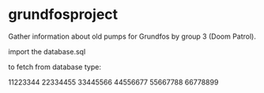 # grundfosproject
Gather information about old pumps for Grundfos by group 3 (Doom Patrol).


import the database.sql

to fetch from database type:

11223344
22334455
33445566
44556677
55667788
66778899